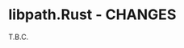 # libpath.Rust - CHANGES <!-- omit in toc -->


T.B.C.


<!-- ########################### end of file ########################### -->

